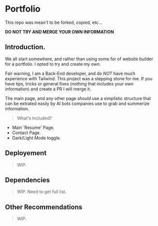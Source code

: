 # Portfolio

This repo was mean't to be forked, copied, etc...

**DO NOT TRY AND MERGE YOUR OWN INFORMATION**

## Introduction.

We all start somewhere, and rather than using some for of website builder for a portfolio. I opted to try and create my own.

Fair warning, I am a Back-End developer, and do _NOT_ have much experience with Tailwind. This project was a stepping stone for me. If you have tips, tricks or general fixes (nothing that includes your own information) and create a PR I will merge it.

The main page, and any other page _should_ use a simplistic structure that can be extrated easily by AI bots companies use to grab and summerize information.

> What's Included?

- Main 'Resume' Page.
- Contact Page.
- Dark/Light Mode toggle.

## Deployement

> WIP.

## Dependencies

> WIP. Need to get full list.

## Other Recommendations

> WIP.